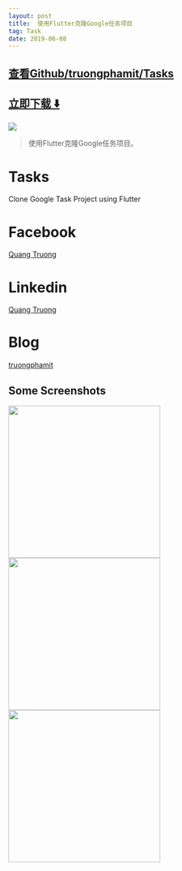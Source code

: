 ```yaml
---
layout: post
title:  使用Flutter克隆Google任务项目
tag: Task
date: 2019-06-08
---
```


 

## [查看Github/truongphamit/Tasks](http://github.com/truongphamit/Tasks)
## [立即下载 ️⬇️ ](https://codeload.github.com/truongphamit/Tasks/zip/master) 


 
![](https://flutterawesome.com/content/images/2018/12/Tasksxa.jpg)
 
>
> 使用Flutter克隆Google任务项目。
>

 
# Tasks

Clone Google Task Project using Flutter

# Facebook

[Quang Truong](https://www.facebook.com/truongphamit)

# Linkedin

[Quang Truong](https://www.linkedin.com/in/quang-truong-pham-860860142/)

# Blog

[truongphamit](https://truongphamit.github.io/)

## Some Screenshots

<img src="https://github.com/truongphamit/Tasks/blob/master/Screenshots/Simulator%20Screen%20Shot%20-%20iPhone%206%20-%202018-11-05%20at%2014.29.16.png" height="300em"/>   <img src="https://github.com/truongphamit/Tasks/blob/master/Screenshots/Simulator%20Screen%20Shot%20-%20iPhone%206%20-%202018-11-05%20at%2014.29.23.png" height="300em"/>   <img src="https://github.com/truongphamit/Tasks/blob/master/Screenshots/Simulator%20Screen%20Shot%20-%20iPhone%206%20-%202018-11-05%20at%2014.29.28.png" height="300em"/>

